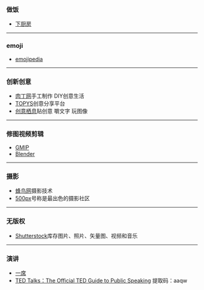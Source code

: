 ### 做饭
- [下厨房](http://www.xiachufang.com/)

---
### emoji
 - [emojipedia](https://emojipedia.org/)

---
### 创新创意
- [肉丁网](https://www.rouding.com/)手工制作 DIY创意生活
- [TOPYS](https://www.topys.cn/)创意分享平台
- [创意栖息](http://ideaest.com/)贴创意 嚼文字 玩图像

---
### 修图视频剪辑
- [GMIP](https://docs.gimp.org/2.10/zh_CN/)
- [Blender](https://docs.blender.org/manual/en/2.80/)

---
### 摄影
- [蜂鸟网](http://www.fengniao.com/)摄影技术
- [500px](https://web.500px.com/)号称是最出色的摄影社区

---
### 无版权
- [Shutterstock](https://www.shutterstock.com/zh/)库存图片、照片、矢量图、视频和音乐

---
### 演讲
- [一席](https://yixi.tv/)
- [TED Talks：The Official TED Guide to Public Speaking](https://pan.baidu.com/s/1chZoYp9zgb8P5ewOW_5_Gg) 提取码：aaqw 
